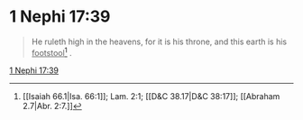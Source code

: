 # 1 Nephi 17:39

> He ruleth high in the heavens, for it is his throne, and this earth is his <u>footstool</u>[^a] .

[1 Nephi 17:39](https://www.churchofjesuschrist.org/study/scriptures/bofm/1-ne/17?lang=eng&id=p39#p39)


[^a]: [[Isaiah 66.1|Isa. 66:1]]; Lam. 2:1; [[D&C 38.17|D&C 38:17]]; [[Abraham 2.7|Abr. 2:7.]]
